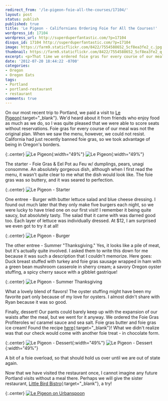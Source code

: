 ```yaml
---
redirect_from: '/le-pigeon-foie-all-the-courses/17104/'
layout: post
status: publish
published: true
title: 'Le Pigeon - Californians Ordering Foie for All the Courses!'
wordpress_id: 17104
wordpress_url: http://superduperfantastic.com/?p=17104
disqus_id: 17104 http://superduperfantastic.com/?p=17104
image: https://farm9.staticflickr.com/8422/7554588652_5cf8ea3fe2_c.jpg
thumbnail: https://farm9.staticflickr.com/8422/7554588652_5cf8ea3fe2_q.jpg
excerpt: <p>That time we ordered foie gras for every course of our meal.</p>
date: '2012-07-20 18:44:22 -0700'
categories:
- Oregon
- Oregon Eats
tags:
- Portland
- portland-restaurant
- restaurant
comments: true
---
```

On our most recent trip to Portland, we paid a visit to [Le Pigeon](http://lepigeon.com/){:target="_blank"}. We'd heard about it from friends who enjoy food as much as we do, so I was quite pleased that we were able to score seats without reservations. Foie gras for every course of our meal was not the original plan. When we saw the menu, however, we could not resist. California had just recently banned foie gras, so we took advantage of being in Oregon's borders.

{:.center}
![Le Pigeon](https://farm9.staticflickr.com/8006/7554584428_0affeace68.jpg){:width="49%"} ![Le Pigeon](https://farm9.staticflickr.com/8022/7554583912_6b1bc6fa4e.jpg){:width="49%"}

The starter - Foie Gras & Eel Pot au Feu w/ dumplings, pears, unagi consomme. An absolutely gorgeous dish, although when I first read the menu, it wasn't quite clear to me what the dish would look like. The foie gras was so buttery, and it was seared to perfection.

{:.center}
![Le Pigeon - Starter](https://farm9.staticflickr.com/8422/7554588652_5cf8ea3fe2_c.jpg)

One entree - Burger with butter lettuce salad and blue cheese dressing. I found out much later that they only make five burgers each night, so we were lucky to have tried one on our first visit! I remember it being quite saucy, but absolutely tasty. The salad that it came with was darned good too. Each layer of lettuce was individually dressed. At $12, I am surprised we even got to try it at all!

{:.center}
![Le Pigeon - Burger](https://farm9.staticflickr.com/8141/7554590364_c178577d88_c.jpg)

The other entree - Summer "Thanksgiving." Yes, it looks like a pile of meat, but it's actually quite involved. I asked them to write this down for me because it was such a description that I couldn't memorize. Here goes: Duck breast stuffed with turkey and foie gras sausage wrapped in ham with a green bean mushroom casserole in sherry cream; a savory Oregon oyster stuffing, a spicy cherry sauce with a gibblet gastrique!

{:.center}
![Le Pigeon - Summer Thanksgiving](https://farm8.staticflickr.com/7247/7554591792_c97fef310d_c.jpg)

What a lovely blend of flavors! The oyster stuffing might have been my favorite part only because of my love for oysters. I almost didn't share with Ryan because it was so good.

Finally, dessert! Our pants could barely keep up with the expansion of our waists after the meal, but we went for it anyway. We ordered the Foie Gras Profiteroles w/ caramel sauce and sea salt. Foie gras butter and foie gras ice cream! Found the recipe [here](http://starchefs.com/cook/recipe/gabriel-rucker/foie-gras-profiteroles-caramel-sauce-and-sea-salt){:target="_blank"}! What we didn't realize was that our check would come with another foie treat - in chocolate form.

{:.center}
![Le Pigeon - Dessert](https://farm9.staticflickr.com/8158/7554593180_180faea733.jpg){:width="49%"} ![Le Pigeon - Dessert](https://farm8.staticflickr.com/7119/7554594226_76cd4b5a5f.jpg){:width="49%"}

A bit of a foie overload, so that should hold us over until we are out of state again.

Now that we have visited the restaurant once, I cannot imagine any future Portland visits without a meal there. Perhaps we will give the sister restaurant, [Little Bird Bistro](http://littlebirdbistro.com/ "Little Bird Bistro"){:target="_blank"}, a try!

{:.center}
[![Le Pigeon on Urbanspoon](http://www.urbanspoon.com/b/link/282038/biglink.gif)](http://www.urbanspoon.com/r/24/282038/restaurant/Kerns/Le-Pigeon-Portland)